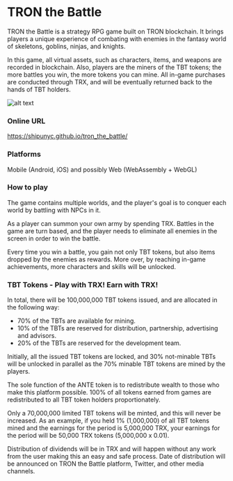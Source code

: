 # TRON the Battle

TRON the Battle is a strategy RPG game built on TRON blockchain. It brings players a unique experience of combating with enemies in the fantasy world of skeletons, goblins, ninjas, and knights.

In this game, all virtual assets, such as characters, items, and weapons are recorded in blockchain. Also, players are the miners of the TBT tokens; the more battles you win, the more tokens you can mine. All in-game purchases are conducted through TRX, and will be eventually returned back to the hands of TBT holders. 

![alt text](https://github.com/shipunyc/tron_the_battle/raw/master/docs/images/screenshot_0.jpg "Screenshot 0")


### Online URL
https://shipunyc.github.io/tron_the_battle/


### Platforms
Mobile (Android, iOS) and possibly Web (WebAssembly + WebGL)


### How to play

The game contains multiple worlds, and the player's goal is to conquer each world by battling with NPCs in it.

As a player can summon your own army by spending TRX. Battles in the game are turn based, and the player needs to eliminate all enemies in the screen in order to win the battle.

Every time you win a battle, you gain not only TBT tokens, but also items dropped by the enemies as rewards. More over, by reaching in-game achievements, more characters and skills will be unlocked.


### TBT Tokens - Play with TRX! Earn with TRX!

In total, there will be 100,000,000 TBT tokens issued, and are allocated in the following way:

* 70% of the TBTs are available for mining.
* 10% of the TBTs are reserved for distribution, partnership, advertising and advisors.
* 20% of the TBTs are reserved for the development team.

Initially, all the issued TBT tokens are locked, and 30% not-minable TBTs will be unlocked in parallel as the 70% minable TBT tokens are mined by the players.

The sole function of the ANTE token is to redistribute wealth to those who make this platform possible. 100% of all tokens earned from games are redistributed to all TBT token holders proportionately.

Only a 70,000,000 limited TBT tokens will be minted, and this will never be increased. As an example, if you held 1% (1,000,000) of all TBT tokens mined and the earnings for the period is 5,000,000 TRX, your earnings for the period will be
50,000 TRX tokens (5,000,000 x 0.01).

Distribution of dividends will be in TRX and will happen without any work from the user making this an easy and safe process. Date of distribution will be announced on TRON the Battle platform, Twitter, and other media channels.
